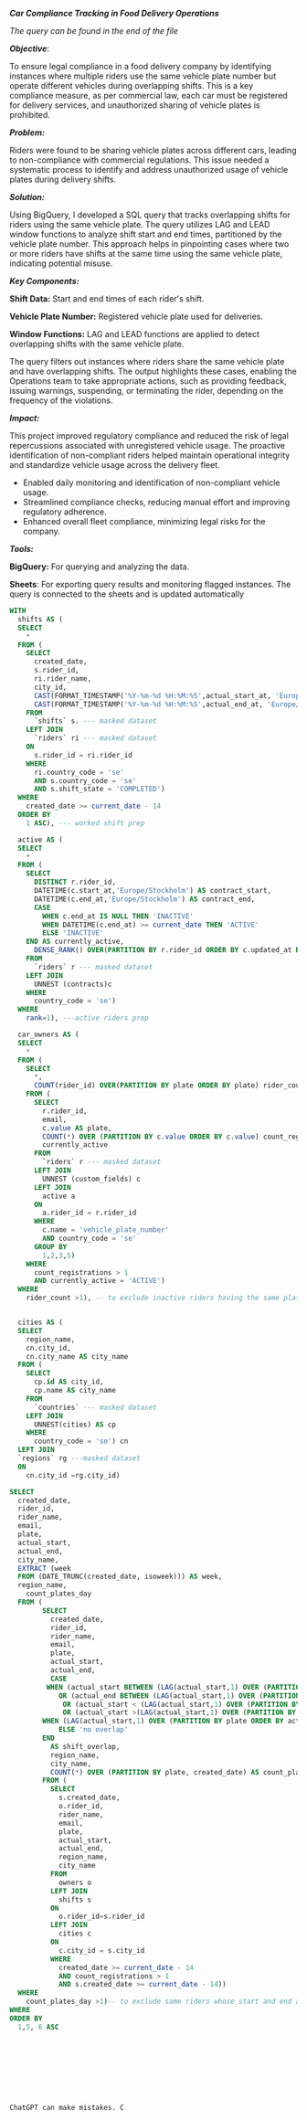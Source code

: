 ***Car Compliance Tracking in Food Delivery Operations***

*The query can be found in the end of the file*

***Objective***: 
  
To ensure legal compliance in a food delivery company by identifying instances where multiple riders use the same vehicle plate number but operate different vehicles during overlapping shifts. This is a key compliance measure, as per commercial law, each car must be registered for delivery services, and unauthorized sharing of vehicle plates is prohibited.

***Problem:*** 

Riders were found to be sharing vehicle plates across different cars, leading to non-compliance with commercial regulations. This issue needed a systematic process to identify and address unauthorized usage of vehicle plates during delivery shifts.

***Solution:***

Using BigQuery, I developed a SQL query that tracks overlapping shifts for riders using the same vehicle plate. The query utilizes LAG and LEAD window functions to analyze shift start and end times, partitioned by the vehicle plate number. This approach helps in pinpointing cases where two or more riders have shifts at the same time using the same vehicle plate, indicating potential misuse.

***Key Components:***

**Shift Data:** Start and end times of each rider's shift.

**Vehicle Plate Number:** Registered vehicle plate used for deliveries.

**Window Functions:**
LAG and LEAD functions are applied to detect overlapping shifts with the same vehicle plate.

The query filters out instances where riders share the same vehicle plate and have overlapping shifts. The output highlights these cases, enabling the Operations team to take appropriate actions, such as providing feedback, issuing warnings, suspending, or terminating the rider, depending on the frequency of the violations.

***Impact:***

This project improved regulatory compliance and reduced the risk of legal repercussions associated with unregistered vehicle usage. The proactive identification of non-compliant riders helped maintain operational integrity and standardize vehicle usage across the delivery fleet.

- Enabled daily monitoring and identification of non-compliant vehicle usage.
- Streamlined compliance checks, reducing manual effort and improving regulatory adherence.
- Enhanced overall fleet compliance, minimizing legal risks for the company.

***Tools:***

**BigQuery:** For querying and analyzing the data.

**Sheets**: For exporting query results and monitoring flagged instances. The query is connected to the sheets and is updated automatically

```sql
WITH
  shifts AS (
  SELECT
    *
  FROM (
    SELECT
      created_date,
      s.rider_id,
      ri.rider_name,
      city_id,
      CAST(FORMAT_TIMESTAMP('%Y-%m-%d %H:%M:%S',actual_start_at, 'Europe/Stockholm') AS datetime) AS actual_start,
      CAST(FORMAT_TIMESTAMP('%Y-%m-%d %H:%M:%S',actual_end_at, 'Europe/Stockholm') AS datetime) AS actual_end
    FROM
      `shifts` s. --- masked dataset
    LEFT JOIN
      `riders` ri --- masked dataset
    ON
      s.rider_id = ri.rider_id
    WHERE
      ri.country_code = 'se'
      AND s.country_code = 'se'
      AND s.shift_state = 'COMPLETED')
  WHERE
    created_date >= current_date - 14
  ORDER BY
    1 ASC), --- worked shift prep

  active AS (
  SELECT
    *
  FROM (
    SELECT
      DISTINCT r.rider_id,
      DATETIME(c.start_at,'Europe/Stockholm') AS contract_start,
      DATETIME(c.end_at,'Europe/Stockholm') AS contract_end,
      CASE
        WHEN c.end_at IS NULL THEN 'INACTIVE'
        WHEN DATETIME(c.end_at) >= current_date THEN 'ACTIVE'
        ELSE 'INACTIVE'
    END AS currently_active,
      DENSE_RANK() OVER(PARTITION BY r.rider_id ORDER BY c.updated_at DESC) rank
    FROM
      `riders` r --- masked dataset
    LEFT JOIN
      UNNEST (contracts)c
    WHERE
      country_code = 'se')
  WHERE
    rank=1), ---active riders prep

  car_owners AS (
  SELECT
    *
  FROM (
    SELECT
      *,
      COUNT(rider_id) OVER(PARTITION BY plate ORDER BY plate) rider_count
    FROM (
      SELECT
        r.rider_id,
        email,
        c.value AS plate,
        COUNT(*) OVER (PARTITION BY c.value ORDER BY c.value) count_registrations,
        currently_active
      FROM
        `riders` r --- masked dataset
      LEFT JOIN
        UNNEST (custom_fields) c
      LEFT JOIN
        active a
      ON
        a.rider_id = r.rider_id
      WHERE
        c.name = 'vehicle_plate_number'
        AND country_code = 'se'
      GROUP BY
        1,2,3,5)
    WHERE
      count_registrations > 1
      AND currently_active = 'ACTIVE')
  WHERE
    rider_count >1), -- to exclude inactive riders having the same plate with active


  cities AS (
  SELECT
    region_name,
    cn.city_id,
    cn.city_name AS city_name
  FROM (
    SELECT
      cp.id AS city_id,
      cp.name AS city_name
    FROM
      `countries` --- masked dataset
    LEFT JOIN
      UNNEST(cities) AS cp
    WHERE
      country_code = 'se') cn
  LEFT JOIN
  `regions` rg ---masked dataset
  ON
    cn.city_id =rg.city_id)

SELECT
  created_date,
  rider_id,
  rider_name,
  email,
  plate,
  actual_start,
  actual_end,
  city_name,
  EXTRACT (week
  FROM (DATE_TRUNC(created_date, isoweek))) AS week,
  region_name,
    count_plates_day
  FROM (
        SELECT
          created_date,
          rider_id,
          rider_name,
          email,
          plate,
          actual_start,
          actual_end,
          CASE
         WHEN (actual_start BETWEEN (LAG(actual_start,1) OVER (PARTITION BY plate ORDER BY actual_start ASC)) AND (LAG(actual_end,1) OVER (PARTITION BY plate ORDER BY actual_start ASC))) 
            OR (actual_end BETWEEN (LAG(actual_start,1) OVER (PARTITION BY plate ORDER BY actual_start ASC)) AND (LAG(actual_end,1) OVER (PARTITION BY plate ORDER BY actual_start ASC)))
             OR (actual_start < (LAG(actual_start,1) OVER (PARTITION BY plate ORDER BY actual_start ASC)) AND actual_end > (LAG(actual_end,1) OVER (PARTITION BY plate ORDER BY actual_start ASC))) 
             OR (actual_start >(LAG(actual_start,1) OVER (PARTITION BY plate ORDER BY actual_start ASC)) AND actual_end < (LAG(actual_end,1) OVER (PARTITION BY plate ORDER BY actual_start ASC))) THEN 'yes'
        WHEN (LAG(actual_start,1) OVER (PARTITION BY plate ORDER BY actual_start ASC)) IS NULL THEN 'no overlap'
            ELSE 'no overlap'
        END
          AS shift_overlap,
          region_name,
          city_name,
          COUNT(*) OVER (PARTITION BY plate, created_date) AS count_plates_day
        FROM (
          SELECT
            s.created_date,
            o.rider_id,
            rider_name,
            email,
            plate,
            actual_start,
            actual_end,
            region_name,
            city_name
          FROM
            owners o
          LEFT JOIN
            shifts s
          ON
            o.rider_id=s.rider_id
          LEFT JOIN
            cities c
          ON
            c.city_id = s.city_id
          WHERE
            created_date >= current_date - 14
            AND count_registrations > 1
            AND s.created_date >= current_date - 14))
  WHERE
    count_plates_day >1)-- to exclude same riders whose start and end are the same
WHERE
ORDER BY
  1,5, 6 ASC









ChatGPT can make mistakes. C
